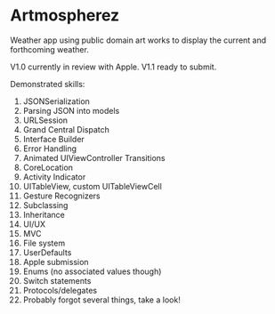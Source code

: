 # Artmospherez

Weather app using public domain art works to display the current and forthcoming weather. 

V1.0 currently in review with Apple. V1.1 ready to submit.

Demonstrated skills:
1. JSONSerialization
2. Parsing JSON into models
3. URLSession
4. Grand Central Dispatch
5. Interface Builder
6. Error Handling
7. Animated UIViewController Transitions
8. CoreLocation
9. Activity Indicator
10. UITableView, custom UITableViewCell
11. Gesture Recognizers
12. Subclassing
13. Inheritance
14. UI/UX
15. MVC
16. File system
17. UserDefaults
18. Apple submission
19. Enums (no associated values though)
20. Switch statements
21. Protocols/delegates
22. Probably forgot several things, take a look!
